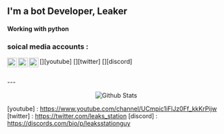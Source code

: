 ## I'm a bot Developer, Leaker 

#### Working with python 

### soical media accounts :

[<img align="left" alt="LKST1 | YouTube" width="22px" src="https://cdn.jsdelivr.net/npm/simple-icons@v3/icons/youtube.svg" />][youtube]
[<img align="left" alt="LKST1 | Twitter" width="22px" src="https://cdn.jsdelivr.net/npm/simple-icons@v3/icons/twitter.svg" />][twitter]
[<img align="left" alt="LKST1 | Discord" width="22px" src="https://cdn.jsdelivr.net/npm/simple-icons@v3/icons/discord.svg" />][discord]

<br />
---

<p align="center">
   <img src="https://github-readme-stats.vercel.app/api?username=LKST1&count_private=true&show_icons=true&theme=dark" alt="Github Stats"/>
</p>

[youtube] : https://www.youtube.com/channel/UCmpic1iFlJz0Ff_kkKrPijw
[twitter] : https://twitter.com/leaks_station
[discord] : https://discords.com/bio/p/leaksstationguy

